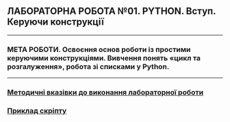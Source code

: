 ## **ЛАБОРАТОРНА РОБОТА №01. PYTHON. Вступ. Керуючи конструкції**
---
### **МЕТА РОБОТИ**.  Освоєння основ роботи із простими керуючими конструкціями. Вивчення понять «цикл та розгалуження», робота зі списками у Python.
---
### [**Методичні вказівки до виконання лабораторної роботи**](/Lab_Works\/Lab_01/MPT_Lab_01_Python_fin.pdf)
### [**Приклад скріпту**](/Lab_Works/Lab_01/Lab_1_test.ipynb)
